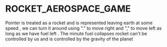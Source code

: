 # ROCKET_AEROSPACE_GAME
Pointer is treated as a rocket and is represented leaving earth at some speed , we can turn it around using "." to move right and "," to move left as long as we have fuel left . The minute fuel collapses rocket can't be controlled by us and is controlled by the gravity of the planet
